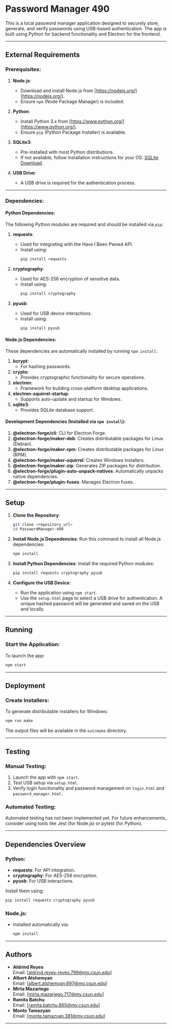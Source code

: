 
# Password Manager 490

This is a local password manager application designed to securely store, generate, and verify passwords using USB-based authentication. The app is built using Python for backend functionality and Electron for the frontend.

---

## External Requirements

### Prerequisites:

1. **Node.js**:
   - Download and install Node.js from [https://nodejs.org/](https://nodejs.org/).
   - Ensure `npm` (Node Package Manager) is included.

2. **Python**:
   - Install Python 3.x from [https://www.python.org/](https://www.python.org/).
   - Ensure `pip` (Python Package Installer) is available.

3. **SQLite3**:
   - Pre-installed with most Python distributions.
   - If not available, follow installation instructions for your OS: [SQLite Download](https://www.sqlite.org/download.html).

4. **USB Drive**:
   - A USB drive is required for the authentication process.

---

### Dependencies:

#### Python Dependencies:
The following Python modules are required and should be installed via `pip`:
1. **requests**:
   - Used for integrating with the Have I Been Pwned API.
   - Install using:
     ```bash
     pip install requests
     ```

2. **cryptography**:
   - Used for AES-256 encryption of sensitive data.
   - Install using:
     ```bash
     pip install cryptography
     ```

3. **pyusb**:
   - Used for USB device interactions.
   - Install using:
     ```bash
     pip install pyusb
     ```

#### Node.js Dependencies:
These dependencies are automatically installed by running `npm install`:
1. **bcrypt**:
   - For hashing passwords.
2. **crypto**:
   - Provides cryptographic functionality for secure operations.
3. **electron**:
   - Framework for building cross-platform desktop applications.
4. **electron-squirrel-startup**:
   - Supports auto-update and startup for Windows.
5. **sqlite3**:
   - Provides SQLite database support.

#### Development Dependencies (Installed via `npm install`):
1. **@electron-forge/cli**: CLI for Electron Forge.
2. **@electron-forge/maker-deb**: Creates distributable packages for Linux (Debian).
3. **@electron-forge/maker-rpm**: Creates distributable packages for Linux (RPM).
4. **@electron-forge/maker-squirrel**: Creates Windows installers.
5. **@electron-forge/maker-zip**: Generates ZIP packages for distribution.
6. **@electron-forge/plugin-auto-unpack-natives**: Automatically unpacks native dependencies.
7. **@electron-forge/plugin-fuses**: Manages Electron fuses.

---

## Setup

1. **Clone the Repository**:
   ```bash
   git clone <repository_url>
   cd PasswordManager-490
   ```

2. **Install Node.js Dependencies**:
   Run this command to install all Node.js dependencies:
   ```bash
   npm install
   ```

3. **Install Python Dependencies**:
   Install the required Python modules:
   ```bash
   pip install requests cryptography pyusb
   ```

4. **Configure the USB Device**:
   - Run the application using `npm start`.
   - Use the `setup.html` page to select a USB drive for authentication. A unique hashed password will be generated and saved on the USB and locally.

---

## Running

### Start the Application:
To launch the app:
```bash
npm start
```

---

## Deployment

### Create Installers:
To generate distributable installers for Windows:
```bash
npm run make
```
The output files will be available in the `out/make` directory.

---

## Testing

### Manual Testing:
1. Launch the app with `npm start`.
2. Test USB setup via `setup.html`.
3. Verify login functionality and password management on `login.html` and `password_manager.html`.

### Automated Testing:
Automated testing has not been implemented yet. For future enhancements, consider using tools like Jest (for Node.js) or pytest (for Python).

---

## Dependencies Overview

### Python:
- **requests**: For API integration.
- **cryptography**: For AES-256 encryption.
- **pyusb**: For USB interactions.

Install them using:
```bash
pip install requests cryptography pyusb
```

### Node.js:
- Installed automatically via:
  ```bash
  npm install
  ```

---

## Authors

- **Aldrind Reyes**  
  Email: [aldrind.reyes-reyes.799@my.csun.edu]
- **Albert Atshemyan**  
  Email: [albert.atshemyan.697@my.csun.edu]
- **Mirta Mazariego**  
  Email: [mirta.mazariego.717@my.csun.edu]
- **Ramita Batchu**  
  Email: [ramita.batchu.865@my.csun.edu]
- **Monte Tamazyan**  
  Email: [monte.tamazyan.381@my.csun.edu]
---
